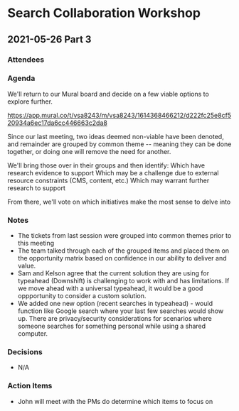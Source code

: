# Search Collaboration Workshop

## 2021-05-26 Part 3

### Attendees

### Agenda
 We'll return to our Mural board and decide on a few viable options to explore further.  

https://app.mural.co/t/vsa8243/m/vsa8243/1614368466212/d222fc25e8cf520934a6ec17da6cc446663c2da8

Since our last meeting, two ideas deemed non-viable have been denoted, and remainder are grouped by common theme -- meaning they can be done together, or doing one will remove the need for another.  

We'll bring those over in their groups and then identify: 
Which have research evidence to support
Which may be a challenge due to external resource constraints (CMS, content, etc.)
Which may warrant further research to support

From there, we'll vote on which initiatives make the most sense to delve into

### Notes
- The tickets from last session were grouped into common themes prior to this meeting
- The team talked through each of the grouped items and placed them on the opportunity matrix based on confidence in our ability to deliver and value.
- Sam and Kelson agree that the current solution they are using for typeahead (Downshift) is challenging to work with and has limitations.  If we move ahead with a universal typeahead, it would be a good oppportunity to consider a custom solution.
- We added one new option (recent searches in typeahead) - would function like Google search where your last few searches would show up.  There are privacy/security considerations for scenarios where someone searches for something personal while using a shared computer. 

### Decisions
- N/A

### Action Items
- John will meet with the PMs do determine which items to focus on
